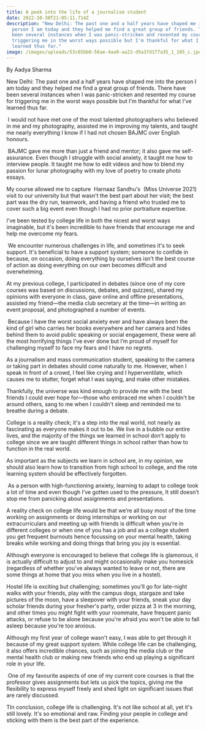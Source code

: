 ```yaml
---
title: A peek into the life of a journalism student
date: 2022-10-30T21:05:11.714Z
description: "New Delhi: The past one and a half years have shaped me into the
  person I am today and they helped me find a great group of friends. There have
  been several instances when I was panic-stricken and resented my course for
  triggering me in the worst ways possible but I'm thankful for what I've
  learned thus far."
image: /images/uploads/53c65bb0-56ae-4aa9-aa22-d5a37d177a35_1_105_c.jpeg
---
```

By Aadya Sharma

New Delhi: The past one and a half years have shaped me into the person I am today and they helped me find a great group of friends. There have been several instances when I was panic-stricken and resented my course for triggering me in the worst ways possible but I'm thankful for what I've learned thus far.



 I would not have met one of the most talented photographers who believed in me and my photography, assisted me in improving my talents, and taught me nearly everything I know if I had not chosen BAJMC over English honours.



 BAJMC gave me more than just a friend and mentor; it also gave me self-assurance. Even though I struggle with social anxiety, it taught me how to interview people. It taught me how to edit videos and how to blend my passion for lunar photography with my love of poetry to create photo essays. 



My course allowed me to capture  Harnaaz Sandhu's  (Miss Universe 2021) visit to our university but that wasn't the best part about her visit; the best part was the dry run, teamwork, and having a friend who trusted me to cover such a big event even though I had no prior portraiture expertise.



I've been tested by college life in both the nicest and worst ways imaginable, but it's been incredible to have friends that encourage me and help me overcome my fears.



 We encounter numerous challenges in life, and sometimes it's to seek support. It's beneficial to have a support system; someone to confide in because, on occasion, doing everything by ourselves isn't the best course of action as doing everything on our own becomes difficult and overwhelming.



At my previous college, I participated in debates (since one of my core courses was based on discussions, debates, and quizzes), shared my opinions with everyone in class, gave online and offline presentations, assisted my friend—the media club secretary at the time—in writing an event proposal, and photographed a number of events.



 Because I have the worst social anxiety ever and have always been the kind of girl who carries her books everywhere and her camera and hides behind them to avoid public speaking or social engagement, these were all the most horrifying things I've ever done but I’m proud of myself for challenging myself to face my fears and I have no regrets.



As a journalism and mass communication student, speaking to the camera or taking part in debates should come naturally to me. However, when I speak in front of a crowd, I feel like crying and I hyperventilate, which causes me to stutter, forget what I was saying, and make other mistakes. 



Thankfully, the universe was kind enough to provide me with the best friends I could ever hope for—those who embraced me when I couldn't be around others, sang to me when I couldn't sleep and reminded me to breathe during a debate.



College is a reality check; it's a step into the real world, not nearly as fascinating as everyone makes it out to be. We live in a bubble our entire lives, and the majority of the things we learned in school don't apply to college since we are taught different things in school rather than how to function in the real world. 



As important as the subjects we learn in school are, in my opinion, we should also learn how to transition from high school to college, and the rote learning system should be effectively forgotten.



 As a person with high-functioning anxiety, learning to adapt to college took a lot of time and even though I’ve gotten used to the pressure, It still doesn’t stop me from panicking about assignments and presentations.



A reality check on college life would be that we’re all busy most of the time working on assignments or doing internships or working on our extracurriculars and meeting up with friends is difficult when you’re in different colleges or when one of you has a job and as a college student you get frequent burnouts hence focussing on your mental health, taking breaks while working and doing things that bring you joy is essential.



Although everyone is encouraged to believe that college life is glamorous, it is actually difficult to adjust to and might occasionally make you homesick (regardless of whether you've always wanted to leave or not, there are some things at home that you miss when you live in a hostel).



Hostel life is exciting but challenging; sometimes you'll go for late-night walks with your friends, play with the campus dogs, stargaze and take pictures of the moon, have a sleepover with your friends, sneak your day scholar friends during your fresher's party, order pizza at 3 in the morning, and other times you might fight with your roommate, have frequent panic attacks, or refuse to be alone because you're afraid you won't be able to fall asleep because you're too anxious.



Although my first year of college wasn't easy, I was able to get through it because of my great support system. While college life can be challenging, it also offers incredible chances, such as joining the media club or the mental health club or making new friends who end up playing a significant role in your life.



 One of my favourite aspects of one of my current core courses is that the professor gives assignments but lets us pick the topics, giving me the flexibility to express myself freely and shed light on significant issues that are rarely discussed.



TIn conclusion, college life is challenging. It's not like school at all, yet it's still lovely. It's so emotional and raw. Finding your people in college and sticking with them is the best part of the experience.